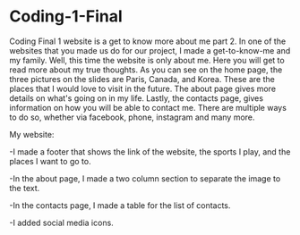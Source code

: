 # Coding-1-Final
Coding Final 1 website is a get to know more about me part 2. In one of the websites that you made us do for our project, I made a get-to-know-me and my family. Well, this time the website is only about me. Here you will get to read more about my true thoughts. As you can see on the home page, the three pictures on the slides are Paris, Canada, and Korea. These are the places that I would love to visit in the future. The about page gives more details on what's going on in my life. Lastly, the contacts page, gives information on how you will be able to contact me. There are multiple ways to do so, whether via facebook, phone, instagram and many more.

My website:

-I made a footer that shows the link of the website, the sports I play, and the places I want to go to.

-In the about page, I made a two column section to separate the image to the text.

-In the contacts page, I made a table for the list of contacts.

-I added social media icons.

